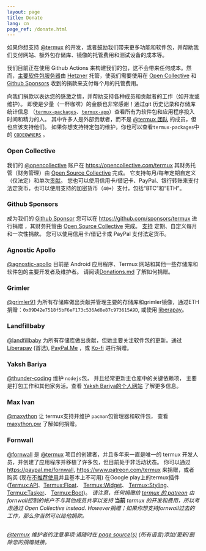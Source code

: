 ```yaml
---
layout: page
title: Donate
lang: cn
page_ref: /donate.html
---
```


如果你想支持 [@termux](https://github.com/termux) 的开发，或者鼓励我们带来更多功能和软件包，并帮助我们支付网站、额外包存储库、镜像的托管费用和测试设备的成本等。

我们目前正在使用 Github Actions 来构建我们的包，这不会带来任何成本。然而，[主要软件包服务器](https://packages.termux.dev/)由 [Hetzner](https://www.hetzner.com/cloud) 托管，使我们需要使用在 [Open Collective](https://termux.dev/cn/donate#open-collective) 和 [Github Sponsors](https://termux.dev/cn/donate#github-sponsors) 收到的捐款来支付每个月的托管费用。


向我们捐款以表达您的感激之情，并帮助支持各种成员和贡献者的工作（如开发或维护）。 即使是少量（一杯咖啡）的金额也非常感谢！通过git 历史记录和存储库统计信息 （[`termux-packages`](https://github.com/termux/termux-packages/graphs/contributors)、[`termux-app`](https://github.com/termux/termux-app/graphs/contributors)）查看所有为软件包和应用程序投入时间和精力的人。 其中许多人是外部贡献者，而不是 [@termux 团队](https://github.com/orgs/termux/people) 的成员，但也应该支持他们。 如果你想支持特定包的维护，你也可以查看`termux-packages`中的 [`CODEOWNERS`](https://github.com/termux/termux-packages/blob/master/CODEOWNERS) 。


### Open Collective

我们的 [@opencollective](https://github.com/opencollective) 账户在 https://opencollective.com/termux 其财务托管（财务管理）由 [Open Source Collective](https://www.oscollective.org) 完成。 它支持每月/每年定期自定义（仅法定）和单次[贡献](https://opencollective.com/termux/contribute)。 您也可以使用信用卡/借记卡、PayPal、银行转账来支付法定货币，也可以使用支持的加密货币（`40+`）支付，包括“BTC”和“ETH”。


### Github Sponsors

成为我们的 [Github Sponsor](https://github.com/sponsors) 您可以在 https://github.com/sponsors/termux 进行捐赠 ，其财务托管由 [Open Source Collective](https://www.oscollective.org) 完成。 [支持](https://docs.github.com/en/sponsors/sponsoring-open-source-contributors/sponsoring-an-open-source-contributor) 定期、自定义每月和一次性捐款。 您可以使用信用卡/借记卡或 PayPal 支付法定货币。


### Agnostic Apollo

[@agnostic-apollo](https://github.com/agnostic-apollo) 目前是 Android 应用程序、Termux 网站和其他一些存储库和软件包的主要开发者及维护者。 请阅读[Donations.md](https://github.com/agnostic-apollo/agnostic-apollo/blob/main/Donations.md) 了解如何捐赠。


### Grimler

[@grimler91](https://github.com/grimler91) 为所有存储库做出贡献并管理主要的存储库和grimler镜像，通过ETH捐赠：`0x09D42e7518f5bF6eF173c536Ad8e87c973615A9D`, 或使用 [liberapay](https://liberapay.com/grimler)。


### Landfillbaby

[@landfillbaby](https://github.com/landfillbaby) 为所有存储库做出贡献，但她主要关注软件包的更新。通过 [Liberapay](https://liberapay.com/landfillbaby) (首选),  [PayPal.Me](https://paypal.me/landfillbaby) ，或 [Ko-fi](https://ko-fi.com/landfillbaby) 进行捐赠。


### Yaksh Bariya

[@thunder-coding](https://github.com/thunder-coding) 维护 `nodejs`包， 并且经常更新主仓库中的关键依赖项， 主要是打包工作和其他家务活。查看 [Yaksh Bariya的个人网站](https://codingthunder.me/sponsor) 了解更多信息。


### Max Ivan

[@maxython](https://github.com/maxython) 让 termux支持并维护 `pacman`包管理器和软件包， 查看 [maxython.pw](https://maxython.pw) 了解如何捐赠。


### Fornwall

[@fornwall](https://github.com/fornwall) 是 [@termux](https://github.com/termux) 项目的创建者，并且多年来一直是唯一的 termux 开发人员，并创建了应用程序并移植了许多包，但目前处于非活动状态。 你可以通过 https://paypal.me/fornwall, https://www.patreon.com/termux 来捐赠，或者购买 (现在[不推荐使用](https://github.com/termux/termux-app#google-play-store-deprecated)并且基本上不可用) 在Google play上的termux插件 ([Termux:API](https://play.google.com/store/apps/details?id=com.termux.api)、[Termux:Float](https://play.google.com/store/apps/details?id=com.termux.window)、 [Termux:Widget](https://play.google.com/store/apps/details?id=com.termux.widget)、 [Termux:Styling](https://play.google.com/store/apps/details?id=com.termux.styling)、 [Termux:Tasker](https://play.google.com/store/apps/details?id=com.termux.tasker)、 [Termux:Boot](https://play.google.com/store/apps/details?id=com.termux.boot))。 *请注意，任何捐赠给 [termux 的 patreon](https://www.patreon.com/termux) 由fornwall控制的帐户不与其他成员共享以支持* **当前** *termux 的开发和费用，所以考虑通过 Open Collective instead. However捐赠；如果你想支持fornwall过去的工作，那么你当然可以给他捐款。*
##

*[@termux](https://github.com/termux) 维护者的注意事项:请随时在 [page source(s)](@SITE__URL@/blob/master/@PAGE__LANG@/donate.md) (所有语言)添加/更新/删除您的捐赠链接。*
